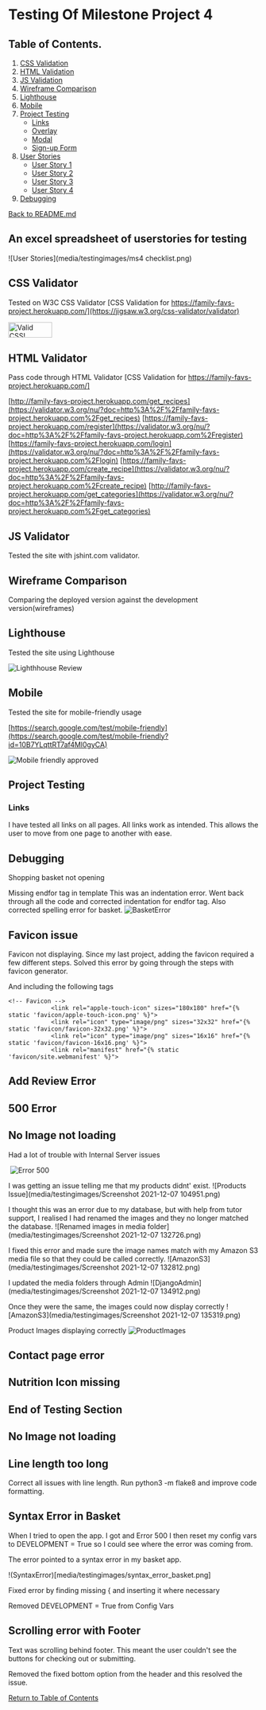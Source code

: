 # Testing Of Milestone Project 4

## Table of Contents.

1.  [CSS Validation](#css-validator)
2.  [HTML Validation](#html-validator)
3.  [JS Validation](#js-validator)
4.  [Wireframe Comparison](#wireframe)
5.  [Lighthouse](#lighthouse)
6.  [Mobile](#mobile-testing)
7.  [Project Testing](#deployed-testing)
    - [Links](#links)
    - [Overlay](#overlay)
    - [Modal](#modal)
    - [Sign-up Form](#form)
8.  [User Stories](#user-stories)
    - [User Story 1](#user-story-1)
    - [User Story 2](#user-story-2)
    - [User Story 3](#user-story-3)
    - [User Story 4](#user-story-4)
9.  [Debugging](#debugging)

[Back to README.md](README.md)

## An excel spreadsheet of userstories for testing

![User Stories](media/testingimages/ms4 checklist.png)

## CSS Validator

Tested on W3C CSS Validator
[CSS Validation for https://family-favs-project.herokuapp.com/](https://jigsaw.w3.org/css-validator/validator)
<p>
    <a href="http://jigsaw.w3.org/css-validator/check/referer">
        <img style="border:0;width:88px;height:31px"
            src="http://jigsaw.w3.org/css-validator/images/vcss"
            alt="Valid CSS!" />
    </a>
</p>


## HTML Validator

Pass code through HTML Validator
[CSS Validation for https://family-favs-project.herokuapp.com/]

[http://family-favs-project.herokuapp.com/get_recipes](https://validator.w3.org/nu/?doc=http%3A%2F%2Ffamily-favs-project.herokuapp.com%2Fget_recipes)
[https://family-favs-project.herokuapp.com/register](https://validator.w3.org/nu/?doc=http%3A%2F%2Ffamily-favs-project.herokuapp.com%2Fregister)
[https://family-favs-project.herokuapp.com/login](https://validator.w3.org/nu/?doc=http%3A%2F%2Ffamily-favs-project.herokuapp.com%2Flogin)
[https://family-favs-project.herokuapp.com/create_recipe](https://validator.w3.org/nu/?doc=http%3A%2F%2Ffamily-favs-project.herokuapp.com%2Fcreate_recipe)
[http://family-favs-project.herokuapp.com/get_categories](https://validator.w3.org/nu/?doc=http%3A%2F%2Ffamily-favs-project.herokuapp.com%2Fget_categories)

## JS Validator

Tested the site with jshint.com validator.

## Wireframe Comparison

Comparing the deployed version against the development version(wireframes)

## Lighthouse

Tested the site using Lighthouse 

![Lighthhouse Review](static/images/testing_images/lighthousereport.png)

## Mobile

Tested the site for mobile-friendly usage

[https://search.google.com/test/mobile-friendly](https://search.google.com/test/mobile-friendly?id=10B7YLqttRT7af4Ml0gyCA)

![Mobile friendly approved](static/images/testing_images/mobilefriendly.png)

## Project Testing

### Links

I have tested all links on all pages. All links work as intended. This allows the user to move from one page to another with ease.


## Debugging

Shopping basket not opening

Missing endfor tag in template
This was an indentation error.
Went back through all the code and corrected indentation for endfor tag.
Also corrected spelling error for basket.
![BasketError](media/testingimages/blocktagmissing.png)


## Favicon issue

Favicon not displaying.
Since my last project, adding the favicon required a few different steps.
Solved this error by going through the steps with 
favicon generator.

And including the following tags

```
<!-- Favicon -->
            <link rel="apple-touch-icon" sizes="180x180" href="{% static 'favicon/apple-touch-icon.png' %}">
            <link rel="icon" type="image/png" sizes="32x32" href="{% static 'favicon/favicon-32x32.png' %}">
            <link rel="icon" type="image/png" sizes="16x16" href="{% static 'favicon/favicon-16x16.png' %}">
            <link rel="manifest" href="{% static 'favicon/site.webmanifest' %}">
```


## Add Review Error

## 500 Error
## No Image not loading
Had a lot of trouble with Internal Server issues

![]()
![Error 500](media/testingimages/error_500.png)


I was getting an issue telling me that my products didnt' exist.
![Products Issue](media/testingimages/Screenshot 2021-12-07 104951.png)

I thought this was an error due to my database, but with help from tutor support, 
I realised I had renamed the images and they no longer matched the database.
![Renamed images in media folder](media/testingimages/Screenshot 2021-12-07 132726.png)

I fixed this error and made sure the image names match with my Amazon S3 media file so that they could be called correctly.
![AmazonS3](media/testingimages/Screenshot 2021-12-07 132812.png)

I updated the media folders through Admin
![DjangoAdmin](media/testingimages/Screenshot 2021-12-07 134912.png)

Once they were the same, the images could now display correctly
![AmazonS3](media/testingimages/Screenshot 2021-12-07 135319.png)

Product Images displaying correctly
![ProductImages](media/testingimages/ProductImages.png)



## Contact page error

## Nutrition Icon missing

## End of Testing Section

## No Image not loading


## Line length too long

Correct all issues with line length.  Run python3 -m flake8 and improve code formatting.

## Syntax Error in Basket

When I tried to open the app.  I got and Error 500
I then reset my config vars to DEVELOPMENT = True so I could see where the error was coming from.

The error pointed to a syntax error in my basket app.

!(SyntaxError)[media/testingimages/syntax_error_basket.png]

Fixed error by finding missing { and inserting it where necessary

Removed DEVELOPMENT = True from Config Vars


## Scrolling error with Footer

Text was scrolling behind footer.  This meant the user couldn't see the buttons for checking
out or submitting.

Removed the fixed bottom option from the header and this resolved the issue.


[Return to Table of Contents](#table-of-contents)
